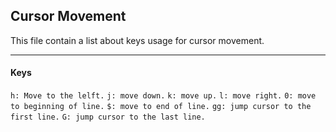 ## Cursor Movement
<p>This file contain a list about keys usage for cursor movement.

---
#### Keys
`h: Move to the lelft.`
`j: move down.`
`k: move up.`
`l: move right.`
`0: move to beginning of line.`
`$: move to end of line.`
`gg: jump cursor to the first line.`
`G: jump cursor to the last line.`
